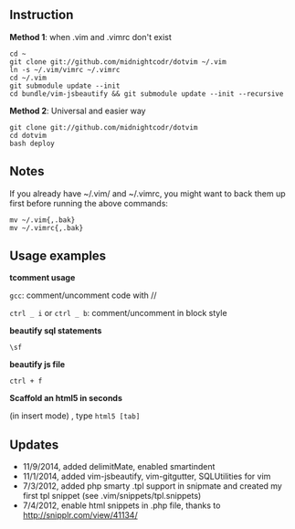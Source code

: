 ## Instruction
**Method 1**: when .vim and .vimrc don't exist

	cd ~
	git clone git://github.com/midnightcodr/dotvim ~/.vim
	ln -s ~/.vim/vimrc ~/.vimrc
	cd ~/.vim
	git submodule update --init
	cd bundle/vim-jsbeautify && git submodule update --init --recursive

**Method 2**: Universal and easier way

	git clone git://github.com/midnightcodr/dotvim
	cd dotvim
	bash deploy

## Notes
If you already have ~/.vim/ and ~/.vimrc, you might want to back them up first before running the above commands:

	mv ~/.vim{,.bak}
	mv ~/.vimrc{,.bak}

## Usage examples
**tcomment usage**

`gcc`: comment/uncomment code with //

`ctrl _ i` or `ctrl _ b`: comment/uncomment in block style

**beautify sql statements**

`\sf`

**beautify js file**

`ctrl + f`

**Scaffold an html5 in seconds**

(in insert mode) , type `html5 [tab]`


## Updates

* 11/9/2014, added delimitMate, enabled smartindent
* 11/1/2014, added vim-jsbeautify, vim-gitgutter, SQLUtilities for vim
* 7/3/2012, added php smarty .tpl support in snipmate and created my first tpl snippet (see .vim/snippets/tpl.snippets)
* 7/4/2012, enable html snippets in .php file, thanks to http://snipplr.com/view/41134/
